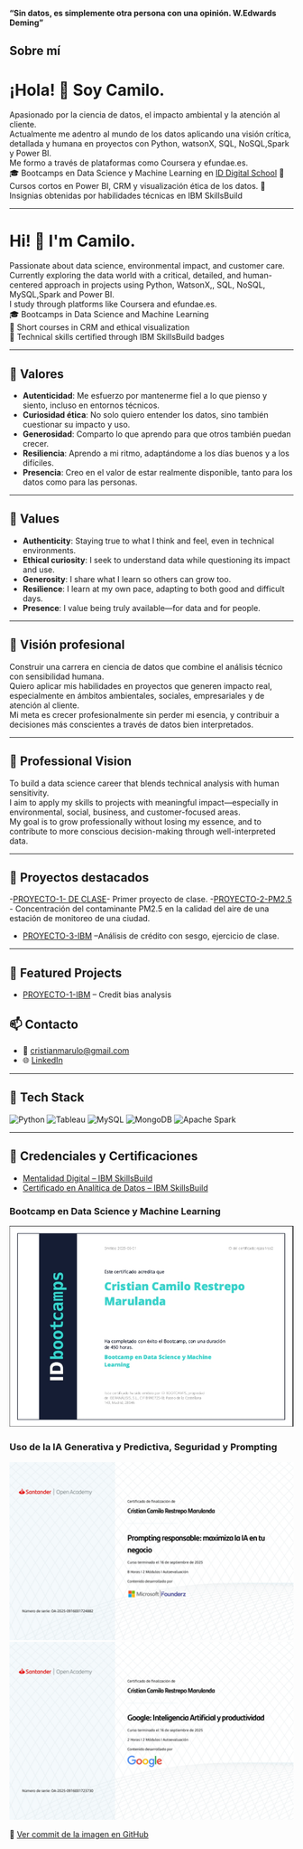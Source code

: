 **“Sin datos, es simplemente otra persona con una opinión.  W.Edwards Deming”**

## Sobre mí

# ¡Hola! 👋 Soy Camilo.

Apasionado por la ciencia de datos, el impacto ambiental y la atención al cliente.  
Actualmente me adentro al mundo de los datos aplicando una visión crítica, detallada y humana en proyectos con Python, watsonX, SQL, NoSQL,Spark y Power BI.  
Me formo a través de plataformas como Coursera y efundae.es.  
🎓 Bootcamps en Data Science y Machine Learning en [ID Digital School](https://iddigitalschool.com/)
📌 Cursos cortos en Power BI,  CRM y visualización ética de los datos. 
🏅 Insignias obtenidas por habilidades técnicas en IBM SkillsBuild

---
# Hi! 👋 I'm Camilo.

Passionate about data science, environmental impact, and customer care.  
Currently exploring the data world with a critical, detailed, and human-centered approach in projects using Python, WatsonX,, SQL, NoSQL, MySQL,Spark and Power BI.  
I study through platforms like Coursera and efundae.es.  
🎓 Bootcamps in Data Science and Machine Learning  
📌 Short courses in CRM and ethical visualization  
🏅 Technical skills certified through IBM SkillsBuild badges

---
## 🌱 Valores

- **Autenticidad**: Me esfuerzo por mantenerme fiel a lo que pienso y siento, incluso en entornos técnicos.
- **Curiosidad ética**: No solo quiero entender los datos, sino también cuestionar su impacto y uso.
- **Generosidad**: Comparto lo que aprendo para que otros también puedan crecer.
- **Resiliencia**: Aprendo a mi ritmo, adaptándome a los días buenos y a los difíciles.
- **Presencia**: Creo en el valor de estar realmente disponible, tanto para los datos como para las personas.

---
## 🌱 Values

- **Authenticity**: Staying true to what I think and feel, even in technical environments.
- **Ethical curiosity**: I seek to understand data while questioning its impact and use.
- **Generosity**: I share what I learn so others can grow too.
- **Resilience**: I learn at my own pace, adapting to both good and difficult days.
- **Presence**: I value being truly available—for data and for people.

---

## 🎯 Visión profesional

Construir una carrera en ciencia de datos que combine el análisis técnico con sensibilidad humana.  
Quiero aplicar mis habilidades en proyectos que generen impacto real, especialmente en ámbitos ambientales, sociales, empresariales y de atención al cliente.  
Mi meta es crecer profesionalmente sin perder mi esencia, y contribuir a decisiones más conscientes a través de datos bien interpretados.


---
## 🎯 Professional Vision

To build a data science career that blends technical analysis with human sensitivity.  
I aim to apply my skills to projects with meaningful impact—especially in environmental, social, business, and customer-focused areas.  
My goal is to grow professionally without losing my essence, and to contribute to more conscious decision-making through well-interpreted data.

---

## 🚀 Proyectos destacados

-[PROYECTO-1- DE CLASE](https://github.com/criscamil/breast_cancer_camilo)- Primer proyecto de clase.
-[PROYECTO-2-PM2.5](https://github.com/criscamil/PROYECTO-FINAL) - Concentración del contaminante PM2.5 en    la calidad del aire de una estación de monitoreo de una ciudad.
- [PROYECTO-3-IBM](https://github.com/criscamil/PROYECTO-1-IBM) –Análisis de crédito con sesgo, ejercicio de clase.

---

## 🚀 Featured Projects
- [PROYECTO-1-IBM](https://github.com/criscamil/PROYECTO-1-IBM) – Credit bias analysis
  

## 📫 Contacto
- 📧 cristianmarulo@gmail.com
- 🌐 [LinkedIn](www.linkedin.com/in/cristian-camilo-restrepo-marulanda)

----
## 🧰 Tech Stack

![Python](https://img.shields.io/badge/Python-3776AB?style=flat&logo=python&logoColor=white)
![Tableau](https://img.shields.io/badge/Tableau-E97627?style=flat&logo=tableau&logoColor=white)
![MySQL](https://img.shields.io/badge/MySQL-005C84?style=flat&logo=mysql&logoColor=white)
![MongoDB](https://img.shields.io/badge/MongoDB-47A248?style=flat&logo=mongodb&logoColor=white)
![Apache Spark](https://img.shields.io/badge/Spark-E25A1C?style=flat&logo=apache-spark&logoColor=white)

----

## 🏅 Credenciales y Certificaciones

- [Mentalidad Digital – IBM SkillsBuild](https://www.credly.com/badges/297d7471-0069-42c1-bc47-a32d26235c22/public_url)
- [Certificado en Analítica de Datos – IBM SkillsBuild](https://skills.yourlearning.ibm.com/activity/PLAN-9380EC6615C4/track-progress)


### Bootcamp en Data Science y Machine Learning  
![Certificado Bootcamp](./DataScience%20y%20ML.jpeg) 
### Uso de la IA Generativa y Predictiva, Seguridad y Prompting
![Certificado IA y Prompting](Prompting%20responsable%20maximiza%20la%20IA%20en%20tu.jpg)
![Certificado IA](Inteligencia%20Artificial%20y%20Productividad_page-0001.jpg)

🔗 [Ver commit de la imagen en GitHub](https://github.com/criscamil/criscamil/commit/4f6daa102b600bcbc18bf3628de477b643ea5e3c)  


